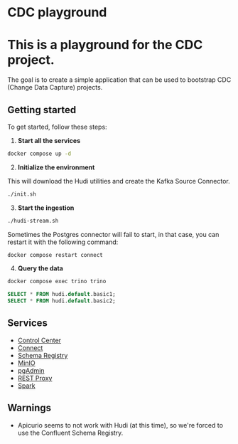 # CDC playground

# This is a playground for the CDC project. 
The goal is to create a simple application that can be used to bootstrap CDC (Change Data Capture) projects.

## Getting started

To get started, follow these steps:

1. **Start all the services**

```bash
docker compose up -d
```

2. **Initialize the environment**

This will download the Hudi utilities and create the Kafka Source Connector.

```bash
./init.sh
```

3. **Start the ingestion**

```bash
./hudi-stream.sh
```

Sometimes the Postgres connector will fail to start, in that case, you can restart it with the following command:

```bash
docker compose restart connect
```

4. **Query the data**

```bash
docker compose exec trino trino
```

```sql
SELECT * FROM hudi.default.basic1;
SELECT * FROM hudi.default.basic2;
```

## Services

- [Control Center](http://localhost:9021)
- [Connect](http://localhost:8083)
- [Schema Registry](http://localhost:8081)
- [MinIO](http://localhost:9000)
- [pgAdmin](http://localhost:5050)
- [REST Proxy](http://localhost:8082)
- [Spark](http://localhost:4041)


## Warnings

- Apicurio seems to not work with Hudi (at this time), so we're forced to use the Confluent Schema Registry.